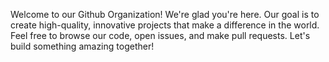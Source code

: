 Welcome to our Github Organization! We're glad you're here. Our goal is to create high-quality, innovative projects that make a difference in the world. Feel free to browse our code, open issues, and make pull requests. Let's build something amazing together!

